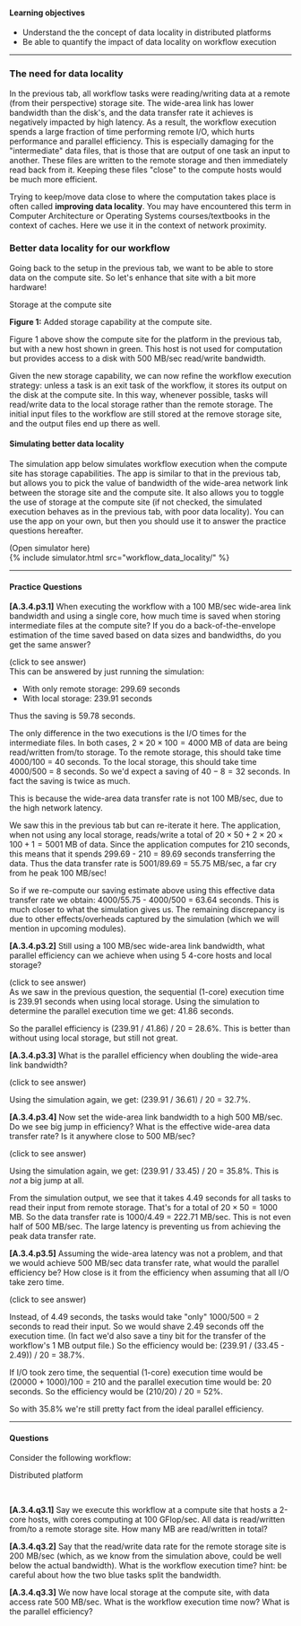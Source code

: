 
#### Learning objectives

  - Understand the the concept of data locality in distributed platforms
  - Be able to quantify the impact of data locality on workflow execution

---


### The need for data locality

In the previous tab, all workflow tasks were reading/writing  data at a
remote  (from their perspective) storage site. The wide-area  link  has lower
bandwidth than the disk's, and the data transfer rate it achieves
is negatively impacted by  high latency. 
As a result, the
workflow execution spends a large fraction of time performing remote
I/O, which hurts performance and parallel efficiency. This is
especially damaging for the "intermediate" data files, that is those
that are output of one task an input to another.  These  files are
written  to the remote storage and then immediately read back from it. 
Keeping these files "close" to the compute hosts would be much
more efficient. 

Trying to keep/move data close to where the computation takes place is
often called **improving data locality**. You may have encountered
this term in Computer Architecture or Operating Systems courses/textbooks in
the context of caches. Here we use it in the context of network proximity. 


### Better data locality for our workflow

Going back to the setup in the previous tab, we want to be able to store
data on the compute site. So let's enhance that site with a bit more hardware!


<object class="figure" type="image/svg+xml" data="{{ site.baseurl }}/public/img/workflows/workflow_data_locality_platform_zoom.svg">Storage at the compute site</object>
<div class="caption"><strong>Figure 1:</strong> Added storage capability at the compute site.</div>

Figure 1 above show the compute site for the platform in the previous tab, but
with a new host shown in green.  This host is not used for computation but provides access to a 
disk with 500 MB/sec read/write bandwidth.

Given the new storage capability, we can now refine the workflow execution
strategy: unless a task is an exit task of the workflow, it stores its output
on the disk at the compute site. In this way, whenever possible, tasks
will read/write data to the local storage rather than the remote storage. The
initial input files to the workflow are still stored at the remove storage site, 
and the output files end up there as well. 

#### Simulating better data locality

The simulation app below simulates workflow execution when the compute site
has storage capabilities. The app is similar to that in the previous
tab, but allows you to pick the
value of bandwidth of the wide-area network link between the storage site
and the compute site. It also allows you to toggle the use of storage at
the compute site (if not checked, the simulated execution behaves as in the
previous tab, with poor data locality). You can use the app on your own,
but then you should  use it to answer the practice questions hereafter.


<div class="ui accordion fluid app-ins">
  <div class="title">
    <i class="dropdown icon"></i>
    (Open simulator here)
  </div>
  <div markdown="0" class="ui segment content">
    {% include simulator.html src="workflow_data_locality/" %}
  </div>
</div>

---

####  Practice Questions

**[A.3.4.p3.1]** When executing the workflow with a 100 MB/sec wide-area link
bandwidth and using a single core, how much
time is saved when storing intermediate files at the compute site? If you 
do a back-of-the-envelope estimation of the time saved based on data sizes
and bandwidths, do you get the same answer? 

<div class="ui accordion fluid">
  <div class=" title">
    <i class="dropdown icon"></i>
    (click to see answer)
  </div>
  <div markdown="1" class="ui segment content">
This can be answered by just running the simulation:

  - With only remote storage: 299.69 seconds
  - With local storage: 239.91 seconds
  
Thus the saving is 59.78 seconds. 

The only  difference  in the two executions is the I/O times for the
intermediate files. In both cases, $2 \times 20 \times 100 = 4000$ MB
of data are being read/written from/to storage. To the remote storage, this
should  take time 4000/100 = 40 seconds. To the local storage, this 
should take time 4000/500  = 8 seconds.  So we'd  expect a saving of
$40 - 8 = 32$ seconds. In fact the saving is twice as much. 

This is because
the wide-area data transfer rate is not 100 MB/sec, due to the high network latency.  

We saw this in the previous tab but can re-iterate it here. 
The application, when not using any local storage, reads/write a total  of
$20 \times 50 + 2 \times 20 \times 100 + 1 = 5001$ MB of data. Since the
application computes for 210 seconds, this means that it spends 299.69 - 210 = 89.69 seconds 
transferring the data. Thus the data transfer rate is 5001/89.69 = 55.75  MB/sec, a far cry
from he peak 100 MB/sec!  

So if we re-compute our saving estimate above using this effective data transfer
rate we obtain: 4000/55.75 - 4000/500 = 63.64 seconds. This is much closer to what
the simulation gives us. The remaining discrepancy is due to other effects/overheads 
captured by the simulation (which we will mention in upcoming modules).  
  
  </div>
</div>
<p></p>

**[A.3.4.p3.2]** Still using a 100 MB/sec wide-area link bandwidth, what parallel efficiency can we achieve when using 5 4-core hosts and local storage? 

<div class="ui accordion fluid">
  <div class=" title">
    <i class="dropdown icon"></i>
    (click to see answer)
  </div>
  <div markdown="1" class="ui segment content">
As we saw in the previous question, the sequential (1-core) execution time
is 239.91 seconds when using local storage. Using the simulation to determine
the parallel execution time we get: 41.86 seconds. 

So the parallel efficiency is (239.91 / 41.86) / 20 = 28.6%. This is better
than without using local storage, but still not great. 
   
  </div>
</div>
<p></p>


**[A.3.4.p3.3]**  What is the parallel efficiency when doubling the wide-area link bandwidth?
<div class="ui accordion fluid">
  <div class=" title">
    <i class="dropdown icon"></i>
    (click to see answer)
  </div>
  <div markdown="1" class="ui segment content">

Using the simulation again, we get: (239.91 / 36.61) / 20 = 32.7%. 
   
  </div>
</div>
<p></p>


**[A.3.4.p3.4]** Now set the wide-area link bandwidth to a high 500 MB/sec. Do we see big jump in
efficiency? What is the effective wide-area data transfer rate? Is it anywhere close to 500 MB/sec?
<div class="ui accordion fluid">
  <div class=" title">
    <i class="dropdown icon"></i>
    (click to see answer)
  </div>
  <div markdown="1" class="ui segment content">

Using the simulation again, we get: (239.91 / 33.45) / 20 = 35.8%.  This is *not*  a big
jump at all. 
   
From the simulation output, we see that it takes 4.49 seconds for all tasks to read their
input  from remote storage. That's for a total of $20\times 50 = 1000$ MB. So the data
transfer rate is 1000/4.49 = 222.71 MB/sec. This is not even half of 500 MB/sec. The large
latency is preventing us from achieving the peak data transfer rate.

  </div>
</div>
<p></p>

**[A.3.4.p3.5]** Assuming the wide-area latency was not a problem, and that we would
achieve 500 MB/sec data transfer rate, what would the parallel efficiency be?  How close
is it from the efficiency when assuming that all I/O take zero time. 
<div class="ui accordion fluid">
  <div class=" title">
    <i class="dropdown icon"></i>
    (click to see answer)
  </div>
  <div markdown="1" class="ui segment content">

Instead, of 4.49 seconds, the tasks would take "only" 1000/500 = 2 seconds to read their input.
So we would shave 2.49 seconds off the execution time. (In fact we'd also save a tiny bit 
for the transfer of the workflow's 1 MB output file.) So the efficiency would be: 
(239.91 / (33.45 - 2.49)) / 20 = 38.7%. 

If I/O took zero time, the sequential (1-core) execution time would be
(20000 +  1000)/100 = 210 and the parallel execution time would be: 20 seconds. 
So the efficiency would be (210/20) / 20 = 52%.  

So with 35.8% we're still pretty fact from the ideal parallel efficiency. 

  </div>
</div>
<p></p>


---

#### Questions

Consider  the following workflow:

<object class="figure" type="image/svg+xml" data="{{ site.baseurl }}/public/img/workflows/workflow_data_locality_question.svg">Distributed platform</object>

<p><br></p>

**[A.3.4.q3.1]** Say we execute this workflow at a compute site that hosts
a 2-core hosts, with cores computing at 
100 GFlop/sec. All data is read/written from/to a remote
storage site. How many MB are read/written in total?

**[A.3.4.q3.2]** Say that the read/write data rate for the remote storage
site is 200 MB/sec (which, as we know from
the simulation above, could be well below the actual bandwidth). What is the
workflow execution time? hint: be careful about how the two blue tasks split the
bandwidth.

**[A.3.4.q3.3]** We now have local storage at the compute site, with data
access rate 500 MB/sec. What is the workflow execution time now? What is the
parallel efficiency? 





